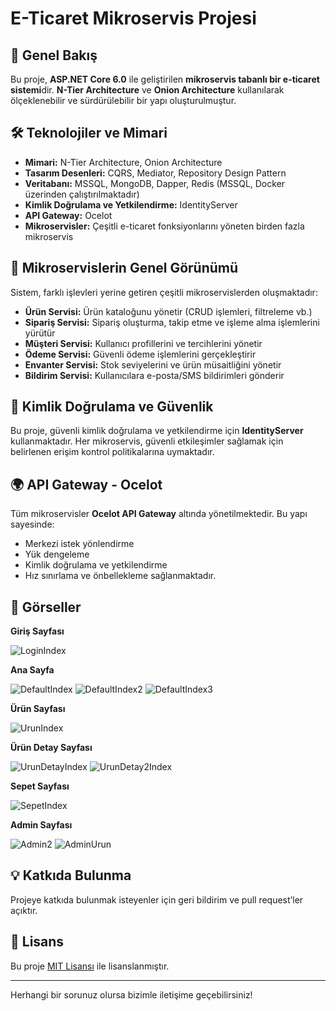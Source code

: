 # E-Ticaret Mikroservis Projesi

## 📌 Genel Bakış
Bu proje, **ASP.NET Core 6.0** ile geliştirilen **mikroservis tabanlı bir e-ticaret sistemi**dir. **N-Tier Architecture** ve **Onion Architecture** kullanılarak ölçeklenebilir ve sürdürülebilir bir yapı oluşturulmuştur.

## 🛠️ Teknolojiler ve Mimari
- **Mimari:** N-Tier Architecture, Onion Architecture
- **Tasarım Desenleri:** CQRS, Mediator, Repository Design Pattern
- **Veritabanı:** MSSQL, MongoDB, Dapper, Redis (MSSQL, Docker üzerinden çalıştırılmaktadır)
- **Kimlik Doğrulama ve Yetkilendirme:** IdentityServer
- **API Gateway:** Ocelot
- **Mikroservisler:** Çeşitli e-ticaret fonksiyonlarını yöneten birden fazla mikroservis

## 📂 Mikroservislerin Genel Görünümü
Sistem, farklı işlevleri yerine getiren çeşitli mikroservislerden oluşmaktadır:

- **Ürün Servisi:** Ürün kataloğunu yönetir (CRUD işlemleri, filtreleme vb.)
- **Sipariş Servisi:** Sipariş oluşturma, takip etme ve işleme alma işlemlerini yürütür
- **Müşteri Servisi:** Kullanıcı profillerini ve tercihlerini yönetir
- **Ödeme Servisi:** Güvenli ödeme işlemlerini gerçekleştirir
- **Envanter Servisi:** Stok seviyelerini ve ürün müsaitliğini yönetir
- **Bildirim Servisi:** Kullanıcılara e-posta/SMS bildirimleri gönderir

## 🔐 Kimlik Doğrulama ve Güvenlik
Bu proje, güvenli kimlik doğrulama ve yetkilendirme için **IdentityServer** kullanmaktadır. Her mikroservis, güvenli etkileşimler sağlamak için belirlenen erişim kontrol politikalarına uymaktadır.

## 🌍 API Gateway - Ocelot
Tüm mikroservisler **Ocelot API Gateway** altında yönetilmektedir. Bu yapı sayesinde:
- Merkezi istek yönlendirme
- Yük dengeleme
- Kimlik doğrulama ve yetkilendirme
- Hız sınırlama ve önbellekleme sağlanmaktadır.

## 📂 Görseller


 **Giriş Sayfası**
  
 ![LoginIndex](https://github.com/user-attachments/assets/9a93b8bb-ab16-4922-bdfe-936ed2825e5e)


 **Ana Sayfa**
  
 ![DefaultIndex](https://github.com/user-attachments/assets/9c0fa24d-7c8e-4b95-84e5-c5328abc6c94)
 ![DefaultIndex2](https://github.com/user-attachments/assets/be8c2a68-5cc8-4189-9935-ec671db71621)
 ![DefaultIndex3](https://github.com/user-attachments/assets/7fa21b73-13ac-4805-b50e-16606086e564)


 **Ürün Sayfası**
  
 ![UrunIndex](https://github.com/user-attachments/assets/cf0719f9-9531-449a-9687-96ee61cd748e)


 **Ürün Detay Sayfası**
  
 ![UrunDetayIndex](https://github.com/user-attachments/assets/db3642b2-06f4-449e-8748-2a8e0876356b)
 ![UrunDetay2Index](https://github.com/user-attachments/assets/05caca86-6bd2-44ad-bfbf-0cbbbc0735e9)


 **Sepet Sayfası**
  
 ![SepetIndex](https://github.com/user-attachments/assets/ebc7ca56-0e41-49ff-972a-c5ca0b1a2213)


 **Admin Sayfası**

 ![Admin2](https://github.com/user-attachments/assets/e8e6847c-9ce3-4171-aa31-03640ebcf699)
 ![AdminUrun](https://github.com/user-attachments/assets/f632d546-bd6c-4925-8c87-1792666a5fcd)
  

## 💡 Katkıda Bulunma
Projeye katkıda bulunmak isteyenler için geri bildirim ve pull request’ler açıktır.

## 📜 Lisans
Bu proje [MIT Lisansı](LICENSE) ile lisanslanmıştır.

---
Herhangi bir sorunuz olursa bizimle iletişime geçebilirsiniz!

